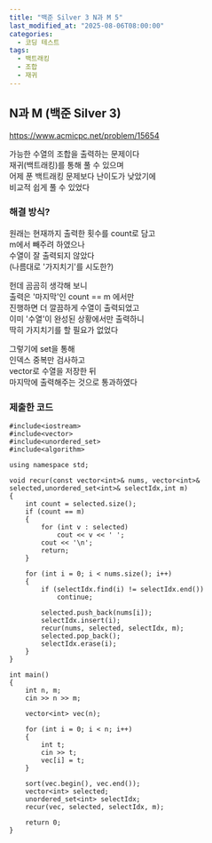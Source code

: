```yaml
---
title: "백준 Silver 3 N과 M 5"
last_modified_at: "2025-08-06T08:00:00"
categories:
  - 코딩 테스트
tags:
  - 백트래킹
  - 조합
  - 재귀
---
```


## N과 M  (백준 Silver 3)
<https://www.acmicpc.net/problem/15654><br>

가능한 수열의 조합을 출력하는 문제이다<br>
재귀(백트래킹)를 통해 풀 수 있으며<br>
어제 푼 백트래킹 문제보다 난이도가 낮았기에<br>
비교적 쉽게 풀 수 있었다<br>

### 해결 방식?
원래는 현재까지 출력한 횟수를 count로 담고<br>
m에서 빼주려 하였으나<br>
수열이 잘 출력되지 않았다<br>
(나름대로 '가지치기'를 시도한?)<br>

헌데 곰곰히 생각해 보니<br>
출력은 '마지막'인 count == m 에서만<br>
진행하면 더 깔끔하게 수열이 출력되었고<br>
이미 '수열'이 완성된 상황에서만 출력하니<br>
딱히 가지치기를 할 필요가 없었다<br>

그렇기에 set을 통해<br>
인덱스 중복만 검사하고<br>
vector로 수열을 저장한 뒤<br>
마지막에 출력해주는 것으로 통과하였다<br>


### 제출한 코드

```
#include<iostream>
#include<vector>
#include<unordered_set>
#include<algorithm>

using namespace std;

void recur(const vector<int>& nums, vector<int>& selected,unordered_set<int>& selectIdx,int m)
{
	int count = selected.size();
	if (count == m)
	{
		for (int v : selected)
			cout << v << ' ';
		cout << '\n';
		return;
	}

	for (int i = 0; i < nums.size(); i++)
	{
		if (selectIdx.find(i) != selectIdx.end())
			continue;

		selected.push_back(nums[i]);
		selectIdx.insert(i);
		recur(nums, selected, selectIdx, m);
		selected.pop_back();
		selectIdx.erase(i);
	}
}

int main()
{
	int n, m;
	cin >> n >> m;

	vector<int> vec(n);

	for (int i = 0; i < n; i++)
	{
		int t;
		cin >> t;
		vec[i] = t;
	}

	sort(vec.begin(), vec.end());
	vector<int> selected;
	unordered_set<int> selectIdx;
	recur(vec, selected, selectIdx, m);

	return 0;
}
```